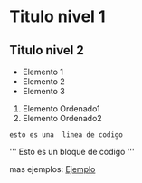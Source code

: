 Titulo nivel 1
=================
## Titulo nivel 2

* Elemento 1
* Elemento 2 
* Elemento 3

1. Elemento Ordenado1
2. Elemento Ordenado2

`esto es una  linea de codigo`

'''
Esto es
un bloque de
codigo
'''

mas ejemplos: [Ejemplo](https://www.markdownguide.org/basic-syntax/)

